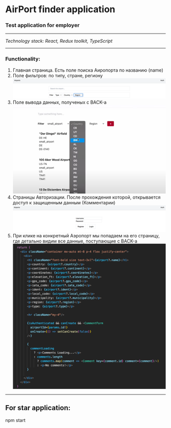 # AirPort finder application

### Test application for employer

___

*Technology stack: React, Redux toolkit, TypeScript*

____

### Functionality:

1. Главная страница. Есть поле поиска Аиропорта по названию (name)
2. Поле фильтров: по типу, стране, региону
   ![](GithubScrean/filterscrean.png)
3. Поле вывода данных, полученых с BACK-а
![](GithubScrean/Resultsscrean.png)
4. Страницы Авторизации. После прохождения которой, открывается доступ к защищенным данным (Комментарии)
   ![](GithubScrean/authpage.png)
5. При клике на конкретный Аэропорт мы попадаем на его страницу, где детально видим все данные, поступающие с BACK-а
   ![](GithubScrean/airportdata.png)


____

## For star application:
npm start